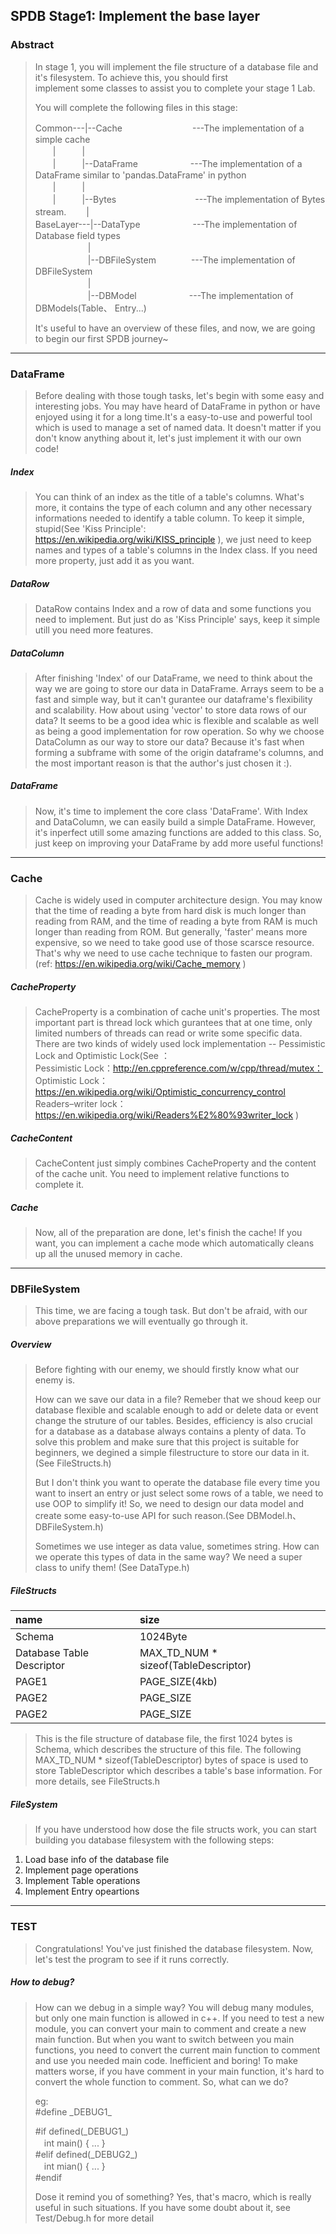 ## SPDB Stage1: Implement the base layer
###  Abstract
>  In stage 1, you will implement the file structure of a database file and it's filesystem. To achieve this, you should first   
>  implement some classes to assist you to complete your stage 1 Lab.
>  
>  You will complete the following files in this stage:  
>
>  Common---|--Cache　　　　　　　　---The implementation of a simple cache  
>　　|　　　|  
>　　|　　　|--DataFrame　　　　　　---The implementation of a DataFrame similar to 'pandas.DataFrame' in python  
>　　|　　　|  
>　　|　　　|--Bytes　　　　　　　　　---The implementation of Bytes stream. 
>　　|  
>BaseLayer---|--DataType　　　　　　---The implementation of Database field types  
>　　　　　　|  
>　　　　　　|--DBFileSystem　　　　---The implementation of DBFileSystem  
>　　　　　　|  
>　　　　　　|--DBModel　　　　　　---The implementation of DBModels(Table、 Entry...)  
>  
>  
>  
>  It's useful to have an overview of these files, and now, we are going to begin our first SPDB journey~

________________________________

### DataFrame
>  Before dealing with those tough tasks, let's begin with some easy and interesting jobs.
>  You may have heard of DataFrame in python or have enjoyed using it for a long time.It's a easy-to-use and powerful tool which is used to manage a set of named data. It doesn't matter if you don't know anything about it, let's just implement it with our own code!
>  
##### Index
>  You can think of an index as the title of a table's columns. What's more, it contains the type of each column and any other necessary informations needed to identify a table column. 
>  To keep it simple, stupid(See 'Kiss Principle': https://en.wikipedia.org/wiki/KISS_principle ), we just need to keep names and types of a table's columns in the Index class. If you need more property, just add it as you want.
>  
##### DataRow
>  DataRow contains Index and a row of data and some functions you need to implement. But just do as 'Kiss Principle' says, keep it simple utill you need more features.
>  
##### DataColumn
>  After finishing 'Index' of our DataFrame, we need to think about the way we are going to store our data in DataFrame. Arrays seem to be a fast and simple way, but it can't gurantee our dataframe's flexibility and scalability. How about using 'vector' to store data rows of our data? It seems to be a good idea whic is flexible and scalable as well as being a good implementation for row operation. So why we choose DataColumn as our way to store our data? Because it's fast when forming a subframe with some of the origin dataframe's columns, and the most important reason is that the author's just chosen it :).
>
##### DataFrame
>  Now, it's time to implement the core class 'DataFrame'. With Index and DataColumn, we can easily build a simple DataFrame. However, it's inperfect utill some amazing functions are added to this class. So, just keep on improving your DataFrame by add more useful functions!

________________________________
### Cache
>  Cache is widely used in computer architecture design. You may know that the time of reading a byte from hard disk is much longer than reading from RAM, and the time of reading a byte from RAM is much longer than reading from ROM. But generally, 'faster' means more expensive, so we need to take good use of those scarsce resource. That's why we need to use cache technique to fasten our program.  
(ref: https://en.wikipedia.org/wiki/Cache_memory )
>  
##### CacheProperty
>  CacheProperty is a combination of cache unit's properties. The most important part is thread lock which gurantees that at one time, only limited numbers of threads can read or write some specific data. There are two kinds of widely used lock implementation -- Pessimistic Lock and Optimistic Lock(See ：  
Pessimistic Lock：http://en.cppreference.com/w/cpp/thread/mutex：   
Optimistic Lock：https://en.wikipedia.org/wiki/Optimistic_concurrency_control  
Readers–writer lock：https://en.wikipedia.org/wiki/Readers%E2%80%93writer_lock )
>  
##### CacheContent
>  CacheContent just simply combines CacheProperty and the content of the cache unit. You need to implement relative functions to complete it.
>  
##### Cache
>  Now, all of the preparation are done, let's finish the cache! If you want, you can implement a cache mode which automatically cleans up all the unused memory in cache.

________________________________
### DBFileSystem
>  This time, we are facing a tough task. But don't be afraid, with our above preparations we will eventually go through it. 
>  
##### Overview
>  Before fighting with our enemy, we should firstly know what our enemy is.  
>  
>  How can we save our data in a file? Remeber that we shoud keep our database flexible and scalable enough to add or delete data or event change the struture of our tables. Besides, efficiency is also crucial for a database as a database always contains a plenty of data. To solve this problem and make sure that this project is suitable for beginners, we degined a simple filestructure to store our data in it.(See FileStructs.h)  
>
>  But I don't think you want to operate the database file every time you want to insert an entry or just select some rows of a table, we need to use OOP to simplify it! So, we need to design our data model and create some easy-to-use API for such reason.(See DBModel.h、DBFileSystem.h)  
>
>  Sometimes we use integer as data value, sometimes string. How can we operate this types of data in the same way? We need a super class to unify them!  (See DataType.h)
>  
##### FileStructs
 | name | size |
 | :---- | :---- |
 | Schema | 1024Byte |
 | Database Table Descriptor | MAX_TD_NUM * sizeof(TableDescriptor) |
 | PAGE1 | PAGE_SIZE(4kb) |
 | PAGE2 | PAGE_SIZE |
 | PAGE2 | PAGE_SIZE |
 
>  This is the file structure of database file, the first 1024 bytes is Schema, which describes the structure of this file. The following MAX_TD_NUM * sizeof(TableDescriptor) bytes of space is used to store TableDescriptor which describes a table's base information. For more details, see FileStructs.h
>  
#####  FileSystem
> If you have understood how dose the file structs work, you can start building you database filesystem with the following steps:
1. Load base info of the database file
2. Implement page operations
3. Implement Table operations
4. Implement Entry opeartions

________________________________
### TEST
>  Congratulations! You've just finished the database filesystem. Now, let's test the program to see if it runs correctly.
>  
##### How to debug?
>  How can we debug in a simple way? You will debug many modules, but only one main function is allowed in c++. If you need to test a new module, you can convert your main to comment and create a new main function. But when you want to switch between you main functions, you need to convert the current main function to comment and use you needed main code. Inefficient and boring! To make matters worse, if you have comment in your main function, it's hard to convert the whole function to comment. So, what can we do?   
>  
>  eg:  
>  #define \_DEBUG1\_
>
>  \#if defined(\_DEBUG1\_)  
>  　int main() { ... }  
>  \#elif defined(\_DEBUG2\_)  
>  　int mian() { ... }  
>  \#endif
>  
>  Dose it remind you of something? Yes, that's macro, which is really useful in such situations. If you have some doubt about it, see Test/Debug.h for more detail